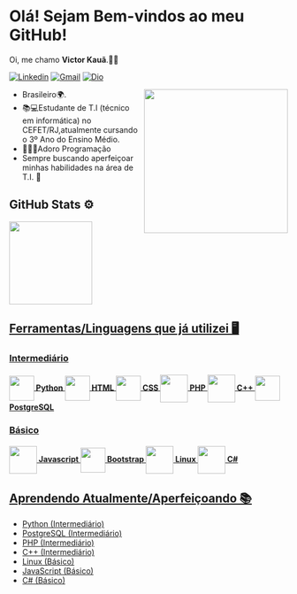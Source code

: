 # Olá! Sejam Bem-vindos ao meu GitHub! 

Oi, me chamo **Victor Kauã**.👋😄

[![Linkedin](https://img.shields.io/badge/-LinkedIn-blue?style=flat&logo=Linkedin&logoColor=white)](https://www.linkedin.com/in/victor-kauã-martins-16877420a/) 
[![Gmail](https://img.shields.io/badge/-Gmail-c14438?style=flat&logo=Gmail&logoColor=white)](mailto:victorkauamartinsnun@gmail.com) 
[![Dio](https://img.shields.io/badge/-DigitalInnovationOne-grey?logo=https://hermes.digitalinnovation.one/assets/diome/logo.svg&logoColor=white&style=flat)](https://web.dio.me/users/victorkauamartinsnun?tab=achievements)

<img src="https://media4.giphy.com/media/qgQUggAC3Pfv687qPC/giphy.gif" width="260" align="right">
<ul>
  <li> Brasileiro🌍.</li>
  <li> 📚💻Estudante de T.I (técnico em informática) no CEFET/RJ,atualmente cursando o 3º Ano do Ensino Médio. </li>
  <li> 👨🏻‍💻Adoro Programação </li>
  <li> Sempre buscando aperfeiçoar minhas habilidades na área de T.I. 🦾 </li>
</ul>


## GitHub Stats ⚙️
<div align="left">
  <a href="https://github.com/victor-kaua">
  <img height="150em" src="https://github-readme-stats.vercel.app/api/top-langs/?username=victor-kaua&layout=compact&langs_count=7&theme=radical"/>
</div>

## Ferramentas/Linguagens que já utilizei 🖥️
<div>
 
  ### Intermediário
  <h4>
  <img height=45 align="center" src="https://cdn.jsdelivr.net/gh/devicons/devicon/icons/python/python-original.svg" /> Python 
  <img height=45 align="center" src="https://cdn.jsdelivr.net/gh/devicons/devicon/icons/html5/html5-original.svg" /> HTML
  <img height=45 align="center" src="https://cdn.jsdelivr.net/gh/devicons/devicon/icons/css3/css3-original.svg" /> CSS
  <img height=50 align="center" src="https://cdn.jsdelivr.net/gh/devicons/devicon/icons/php/php-original.svg" /> PHP
  <img height=50 align="center" src="https://cdn.jsdelivr.net/gh/devicons/devicon/icons/cplusplus/cplusplus-original.svg" /> C++
  <img height=45 align="center" src="https://cdn.jsdelivr.net/gh/devicons/devicon/icons/postgresql/postgresql-original-wordmark.svg" /> PostgreSQL
  
  </h4>
  
  ### Básico
  <h4>
  <img height=50 align="center" src="https://cdn.jsdelivr.net/gh/devicons/devicon/icons/javascript/javascript-original.svg" /> Javascript
  <img height=45 align="center" src="https://cdn.jsdelivr.net/gh/devicons/devicon/icons/bootstrap/bootstrap-plain-wordmark.svg" /> Bootstrap
  <img height=50 align="center" src="https://cdn.jsdelivr.net/gh/devicons/devicon/icons/linux/linux-original.svg" /> Linux
  <img height=50 align="center" src="https://cdn.jsdelivr.net/gh/devicons/devicon/icons/csharp/csharp-original.svg" /> C#
  
  ### 
    
  </h4>
</div> 

## Aprendendo Atualmente/Aperfeiçoando 📚
<ul>
  <li> Python (Intermediário) </li>
  <li> PostgreSQL (Intermediário) </li>
  <li> PHP (Intermediário) </li>
  <li> C++ (Intermediário) </li>
  <li> Linux (Básico) </li>
  <li> JavaScript (Básico) </li>
  <li> C# (Básico) </li> 
</ul>

  
